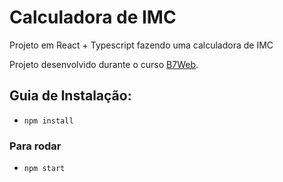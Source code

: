 # Calculadora de IMC

<p> Projeto em React + Typescript fazendo uma calculadora de IMC </p>

Projeto desenvolvido durante o curso [B7Web](https://b7web.com.br). 

## Guia de Instalação:

- `npm install`

### Para rodar

- `npm start`